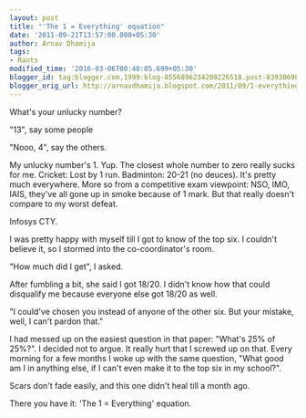 ```yaml
---
layout: post
title: "'The 1 = Everything' equation"
date: '2011-09-21T13:57:00.000+05:30'
author: Arnav Dhamija
tags:
- Rants
modified_time: '2016-03-06T00:40:05.699+05:30'
blogger_id: tag:blogger.com,1999:blog-8556896234209226518.post-8393069824180776671
blogger_orig_url: http://arnavdhamija.blogspot.com/2011/09/1-everything-equation.html
---
```


What's your unlucky number?  

"13", say some people  

"Nooo, 4", say the others.  

My unlucky number's 1. Yup.  The closest whole number to zero really sucks for
me. Cricket: Lost by 1 run. Badminton: 20-21 (no deuces). It's pretty much
everywhere. More so from a competitive exam viewpoint: NSO, IMO, IAIS, they've
all gone up in smoke because of 1 mark. But that really doesn't compare to my
worst defeat.  

Infosys CTY.  

I was pretty happy with myself till I got to know of the top six. I couldn't
believe it, so I stormed into the co-coordinator's room.  

"How much did I get", I asked.  

After fumbling a bit, she said I got 18/20. I didn't know how that could
disqualify me because everyone else got 18/20 as well.  

"I could've chosen you instead of anyone of the other six. But your mistake,
well, I can't pardon that."  

I had messed up on the easiest question in that paper: "What's 25% of 25%?". I
decided not to argue. It really hurt that I screwed up on that. Every morning
for a few months I woke up with the same question, "What good am I in anything
else, if I can't even make it to the top six in my school?".  

Scars don't fade easily, and this one didn't heal till a month ago.  

There you have it: 'The 1 = Everything' equation.
